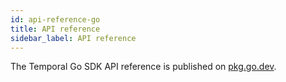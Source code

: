 ```yaml
---
id: api-reference-go
title: API reference
sidebar_label: API reference
---
```


The Temporal Go SDK API reference is published on [pkg.go.dev](https://pkg.go.dev/go.temporal.io/sdk).
